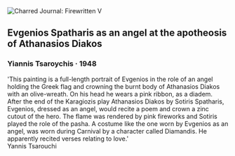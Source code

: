 <div class="artwork-of-the-day">
  <div class="container">
    <div class="img-wrapper">
      <img
        src="https://uploads0.wikiart.org/images/yiannis-tsaroychis/evgenios-spatharis-as-an-angel-at-the-apotheosis-of-athanasios-diakos-1948.jpg"
        alt="Charred Journal: Firewritten V" />
    </div>
    <div class="artwork-detail">
      <div class="artwork-origin"> 
        <h2 class="artwork-name">Evgenios Spatharis as an angel at the apotheosis of Athanasios Diakos</h2>
        <h3 class="artist">
          Yiannis Tsaroychis
                    ·  1948
        </h3>
      </div>
      <p class="description">
        <span class="artwork-description-text ng-binding" ng-bind-html="viewModel.ArtworkOfTheDay.Description | unsafe">'This painting is a full-length portrait of Evgenios in the role of an angel holding the Greek flag and crowning the burnt body of Athanasios Diakos with an olive-wreath. On his head he wears a pink ribbon, as a diadem. After the end of the Karagiozis play Athanasios Diakos by Sotiris Spatharis, Evgenios, dressed as an angel, would recite a poem and crown a zinc cutout of the hero. The flame was rendered by pink fireworks and Sotiris played the role of the pasha. A costume like the one worn by Evgenios as an angel, was worn during Carnival by a character called Diamandis. He apparently recited verses relating to love.'
<br>Yannis Tsarouchi</span>
                        <div class="text-shadow-container" ng-show="showShadow" style=""></div>
      </p>
    </div>
  </div>

</div>
